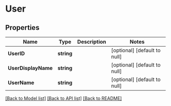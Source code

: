 # User

## Properties
Name | Type | Description | Notes
------------ | ------------- | ------------- | -------------
**UserID** | **string** |  | [optional] [default to null]
**UserDisplayName** | **string** |  | [optional] [default to null]
**UserName** | **string** |  | [optional] [default to null]

[[Back to Model list]](../README.md#documentation-for-models) [[Back to API list]](../README.md#documentation-for-api-endpoints) [[Back to README]](../README.md)

